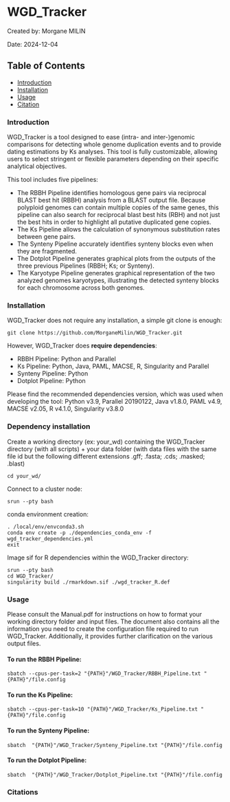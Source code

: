 # WGD_Tracker
Created by: Morgane MILIN

Date: 2024-12-04

## Table of Contents
- [Introduction](#introduction)
- [Installation](#installation)
- [Usage](#usage)
- [Citation](#citation)

### Introduction
WGD_Tracker is a tool designed to ease (intra- and inter-)genomic comparisons for detecting whole genome duplication events and to provide dating estimations by Ks analyses. This tool is fully customizable, allowing users to select stringent or flexible parameters depending on their specific analytical objectives.

This tool includes five pipelines:
* The RBBH Pipeline identifies homologous gene pairs via reciprocal BLAST best hit (RBBH) analysis from a BLAST output file. Because polyploid genomes can contain multiple copies of the same genes, this pipeline can also search for reciprocal blast best hits (RBH) and not just the best hits in order to highlight all putative duplicated gene copies.
* The Ks Pipeline allows the calculation of synonymous substitution rates between gene pairs.
* The Synteny Pipeline accurately identifies synteny blocks even when they are fragmented.
* The Dotplot Pipeline generates graphical plots from the outputs of the three previous Pipelines (RBBH; Ks; or Synteny).
* The Karyotype Pipeline generates graphical representation of the two analyzed genomes karyotypes, illustrating the detected synteny blocks for each chromosome across both genomes.

### Installation 
WGD_Tracker does not require any installation, a simple git clone is enough:

	git clone https://github.com/MorganeMilin/WGD_Tracker.git 

However, WGD_Tracker does **require dependencies**:
- RBBH Pipeline: Python and Parallel
- Ks Pipeline: Python, Java, PAML, MACSE, R, Singularity and Parallel
- Synteny Pipeline: Python
- Dotplot Pipeline: Python

Please find the recommended dependencies version, which was used when developing the tool: Python v3.9, Parallel 20190122, Java v1.8.0, PAML v4.9, MACSE v2.05, R v4.1.0, Singularity v3.8.0

### Dependency installation
Create a working directory (ex: your_wd) containing the WGD_Tracker directory (with all scripts) + your data folder (with data files with the same file id but the following different extensions .gff; .fasta; .cds; .masked; .blast)

	cd your_wd/

Connect to a cluster node: 

	srun --pty bash
 
conda environment creation: 

 	. /local/env/envconda3.sh
	conda env create -p ./dependencies_conda_env -f wgd_tracker_dependencies.yml
 	exit

Image sif for R dependencies within the WGD_Tracker directory:

	srun --pty bash
 	cd WGD_Tracker/
 	singularity build ./rmarkdown.sif ./wgd_tracker_R.def

### Usage
Please consult the Manual.pdf for instructions on how to format your working directory folder and input files. The document also contains all the information you need to create the configuration file required to run WGD_Tracker. Additionally, it provides further clarification on the various output files.

#### To run the RBBH Pipeline:
	sbatch --cpus-per-task=2 "{PATH}"/WGD_Tracker/RBBH_Pipeline.txt "{PATH}"/file.config

#### To run the Ks Pipeline:
 	sbatch --cpus-per-task=10 "{PATH}"/WGD_Tracker/Ks_Pipeline.txt "{PATH}"/file.config

#### To run the Synteny Pipeline:
  	sbatch  "{PATH}"/WGD_Tracker/Synteny_Pipeline.txt "{PATH}"/file.config

#### To run the Dotplot Pipeline:
   	sbatch  "{PATH}"/WGD_Tracker/Dotplot_Pipeline.txt "{PATH}"/file.config

### Citations

